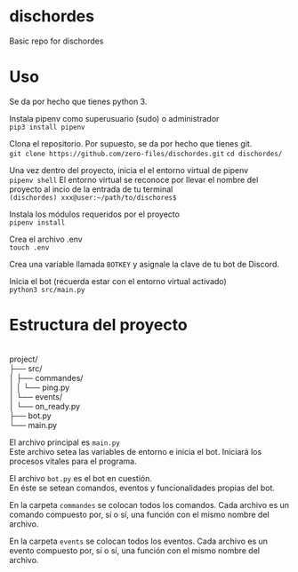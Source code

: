 # dischordes
Basic repo for dischordes

# Uso
Se da por hecho que tienes python 3. </br>

Instala pipenv como superusuario (sudo) o administrador </br>
`pip3 install pipenv`

Clona el repositorio. Por supuesto, se da por hecho que tienes git.  </br>
`git clone https://github.com/zero-files/dischordes.git`
`cd dischordes/`

Una vez dentro del proyecto, inicia el el entorno virtual de pipenv </br>
`pipenv shell`
El entorno virtual se reconoce por llevar el nombre del proyecto al incio de la entrada de tu terminal </br>
`(dischordes) xxx@user:~/path/to/dischores$`

Instala los módulos requeridos por el proyecto  </br>
`pipenv install`

Crea el archivo .env </br>
`touch .env`

Crea una variable llamada `BOTKEY` y asignale la clave de tu bot de Discord.  </br>

Inicia el bot (recuerda estar con el entorno virtual activado) </br>
`python3 src/main.py`
<br>

# Estructura del proyecto 
</br>
project/</br>
├── src/</br>
│   ├── commandes/</br>
│   │   └── ping.py</br>
│   └── events/</br>
│       └── on_ready.py</br>
├── bot.py</br>
└── main.py</br>

El archivo principal es `main.py`</br>
Este archivo setea las variables de entorno e inicia el bot. Iniciará los procesos vitales para el programa. 

El archivo `bot.py` es el bot en cuestión. </br>
En éste se setean comandos, eventos y funcionalidades propias del bot. 

En la carpeta `commandes` se colocan todos los comandos. Cada archivo es un comando compuesto por, sí o sí, una función con el mismo nombre del archivo. 

En la carpeta `events` se colocan todos los eventos. Cada archivo es un evento compuesto por, sí o sí, una función con el mismo nombre del archivo. 